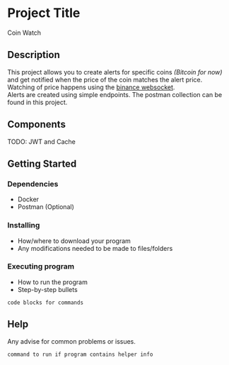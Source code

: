 # Project Title

Coin Watch

## Description

This project allows you to create alerts for specific coins *(Bitcoin for now)* and get notified when the price of the coin matches the alert price.  
Watching of price happens using the [binance websocket](wss://stream.binance.com:9443/ws/btcusdt@trade).  
Alerts are created using simple endpoints. The postman collection can be found in this project.

## Components
TODO: JWT and Cache

## Getting Started

### Dependencies

* Docker
* Postman (Optional)

### Installing

* How/where to download your program
* Any modifications needed to be made to files/folders

### Executing program

* How to run the program
* Step-by-step bullets
```
code blocks for commands
```

## Help

Any advise for common problems or issues.
```
command to run if program contains helper info
```
